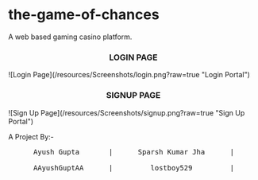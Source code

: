 # the-game-of-chances
A web based gaming casino platform.

<center><h3>LOGIN PAGE</h3></center>
![Login Page](/resources/Screenshots/login.png?raw=true "Login Portal")

<center><h3>SIGNUP PAGE</h3></center>
![Sign Up Page](/resources/Screenshots/signup.png?raw=true "Sign Up Portal")

A Project By:-
<pre>
      Ayush Gupta       |      Sparsh Kumar Jha      |       Ayush Daksh <br>
      AAyushGuptAA      |         lostboy529         |       frozentoad9
</pre>
